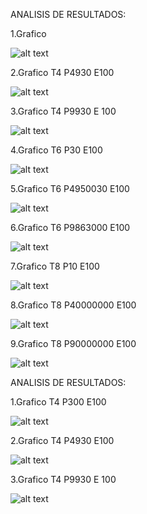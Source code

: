 ANALISIS DE RESULTADOS:

1.Grafico

![alt text](./grafipcs/custom-focusme.png)

2.Grafico T4 P4930 E100

![alt text](./grafipcs/custom-focusmf.png)

3.Grafico T4 P9930 E 100

![alt text](./grafipcs/custom-focusml.png)

4.Grafico T6 P30 E100

![alt text](./grafipcs/custom-focus.png)

5.Grafico T6 P4950030 E100

![alt text](./grafipcs/custom-scan.png)

6.Grafico T6 P9863000 E100

![alt text](./grafipcs/custom-sort.png)

7.Grafico T8 P10 E100

![alt text](./grafipcs/fifo-focus.png)

8.Grafico T8 P40000000 E100

![alt text](./grafipcs/fifo-scan.png)

9.Grafico T8 P90000000 E100

![alt text](./grafipcs/fifo-sort.png)

ANALISIS DE RESULTADOS:

1.Grafico T4 P300 E100

![alt text](./grafipcs/random-focus.png)

2.Grafico T4 P4930 E100

![alt text](./grafipcs/random-scan.png)

3.Grafico T4 P9930 E 100

![alt text](./grafipcs/random-sort.png)
